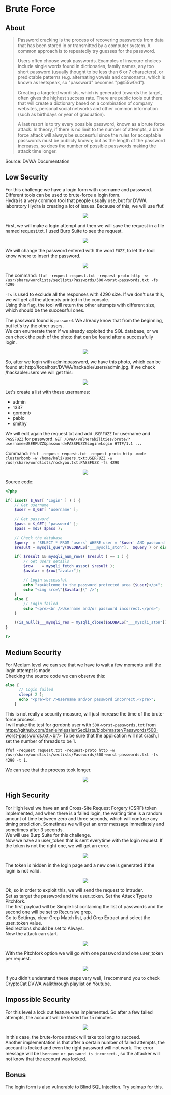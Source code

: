 # Brute Force

## About

> Password cracking is the process of recovering passwords from data that has been stored in or transmitted by a computer system. A common approach is to repeatedly try guesses for the password.
> 
> Users often choose weak passwords. Examples of insecure choices include single words found in dictionaries, family names, any too short password (usually thought to be less than 6 or 7 characters), or predictable patterns (e.g. alternating vowels and consonants, which is known as leetspeak, so "password" becomes "p@55w0rd").
> 
> Creating a targeted wordlists, which is generated towards the target, often gives the highest success rate. There are public tools out there that will create a dictionary based on a combination of company websites, personal social networks and other common information (such as birthdays or year of graduation).
> 
> A last resort is to try every possible password, known as a brute force attack. In theory, if there is no limit to the number of attempts, a brute force attack will always be successful since the rules for acceptable passwords must be publicly known; but as the length of the password increases, so does the number of possible passwords making the attack time longer.

Source: DVWA Documentation

## Low Security
For this challenge we have a login form with username and password. Different tools can be used to brute-force a login form.<br/>
Hydra is a very common tool that people usually use, but for DVWA laboratory Hydra is creating a lot of issues. Because of this, we will use ffuf.

<p align="center">
  <img src="https://github.com/Abdy01/DVWA-Walkthrough/blob/main/Brute-Force/!images/bf1.png?raw=true">
</p>

First, we will make a login attempt and then we will save the request in a file named request.txt. I used Burp Suite to see the request.

<p align="center">	
  <img src="https://github.com/Abdy01/DVWA-Walkthrough/blob/main/Brute-Force/!images/bf2.png?raw=true">
</p>

We will change the password entered with the word `FUZZ`, to let the tool know where to insert the password.

<p align="center">
  <img src="https://github.com/Abdy01/DVWA-Walkthrough/blob/main/Brute-Force/!images/bf3.png?raw=true">
</p>

The command:
`ffuf -request request.txt -request-proto http -w /usr/share/wordlists/seclists/Passwords/500-worst-passwords.txt -fs 4290`

`-fs` is used to exclude all the responses with 4290 size. If we don't use this, we will get all the attempts printed in the console.<br/>
Using this flag, the tool will return the other attempts with different size, which should be the successful ones.

The password found is `password`. We already know that from the beginning, but let's try the other users.<br/>
We can enumerate them if we already exploited the SQL database, or we can check the path of the photo that can be found after a successfully login.

<p align="center">
  <img src="https://github.com/Abdy01/DVWA-Walkthrough/blob/main/Brute-Force/!images/bf4.png?raw=true">
</p>

So, after we login with admin:password, we have this photo, which can be found at: http://localhost/DVWA/hackable/users/admin.jpg. If we check /hackable/users we will get this:

<p align="center">
  <img src="https://github.com/Abdy01/DVWA-Walkthrough/blob/main/Brute-Force/!images/bf5.png?raw=true">
</p>

Let's create a list with these usernames:
- admin
- 1337
- gordonb
- pablo
- smithy

We will edit again the request.txt and add `USERFUZZ` for username and `PASSFUZZ` for password.
`GET /DVWA/vulnerabilities/brute/?username=USERFUZZ&password=PASSFUZZ&Login=Login HTTP/1.1 ...`

Command:
`ffuf -request request.txt -request-proto http -mode clusterbomb -w /home/kali/users.txt:USERFUZZ -w /usr/share/wordlists/rockyou.txt:PASSFUZZ -fs 4290`

<p align="center">
  <img src="https://github.com/Abdy01/DVWA-Walkthrough/blob/main/Brute-Force/!images/bf6.png?raw=true">
</p>

Source code:
```php
<?php

if( isset( $_GET[ 'Login' ] ) ) {
    // Get username
    $user = $_GET[ 'username' ];

    // Get password
    $pass = $_GET[ 'password' ];
    $pass = md5( $pass );

    // Check the database
    $query  = "SELECT * FROM `users` WHERE user = '$user' AND password = '$pass';";
    $result = mysqli_query($GLOBALS["___mysqli_ston"],  $query ) or die( '<pre>' . ((is_object($GLOBALS["___mysqli_ston"])) ? mysqli_error($GLOBALS["___mysqli_ston"]) : (($___mysqli_res = mysqli_connect_error()) ? $___mysqli_res : false)) . '</pre>' );

    if( $result && mysqli_num_rows( $result ) == 1 ) {
        // Get users details
        $row    = mysqli_fetch_assoc( $result );
        $avatar = $row["avatar"];

        // Login successful
        echo "<p>Welcome to the password protected area {$user}</p>";
        echo "<img src=\"{$avatar}\" />";
    }
    else {
        // Login failed
        echo "<pre><br />Username and/or password incorrect.</pre>";
    }

    ((is_null($___mysqli_res = mysqli_close($GLOBALS["___mysqli_ston"]))) ? false : $___mysqli_res);
}

?> 
```

## Medium Security
For Medium level we can see that we have to wait a few moments until the login attempt is made.<br/>
Checking the source code we can observe this:
```php
else {
      // Login failed
      sleep( 2 );
      echo "<pre><br />Username and/or password incorrect.</pre>";
    }
```

This is not really a security measure, will just increase the time of the brute-force process.<br/>
I will make the test for gordonb user with `500-worst-passwords.txt` from https://github.com/danielmiessler/SecLists/blob/master/Passwords/500-worst-passwords.txt.<br/>
To be sure that the application will not crash, I set the number of threads to be 1.

`ffuf -request request.txt -request-proto http -w /usr/share/wordlists/seclists/Passwords/500-worst-passwords.txt -fs 4290 -t 1`.<br/>

We can see that the process took longer.

<p align="center">
  <img src="https://github.com/Abdy01/DVWA-Walkthrough/blob/main/Brute-Force/!images/bf7.png?raw=true">
</p>

## High Security
For High level we have an anti Cross-Site Request Forgery (CSRF) token implemented, and when there is a failed login, the waiting time is a random amount of time between zero and three seconds, which will confuse any timing prediction. Sometimes we will get an error message immediately and sometimes after 3 seconds.<br/>
We will use Burp Suite for this challenge.<br/>
Now we have an user_token that is sent everytime with the login request. If the token is not the right one, we will get an error.

<p align="center">
  <img src="https://github.com/Abdy01/DVWA-Walkthrough/blob/main/Brute-Force/!images/bf8.png?raw=true">
</p>

The token is hidden in the login page and a new one is generated if the login is not valid.

<p align="center">
  <img src="https://github.com/Abdy01/DVWA-Walkthrough/blob/main/Brute-Force/!images/bf9.png?raw=true">
</p>

Ok, so in order to exploit this, we will send the request to Intruder.<br/>
Set as target the password and the user_token. Set the Attack Type to Pitchfork.<br/>
The first payload will be Simple list containing the list of passwords and the second one will be set to Recursive grep.<br/>
Go to Settings, clear Grep Match list, add Grep Extract and select the user_token value.<br/>
Redirections should be set to Always.<br/>
Now the attack can start.

<p align="center">
  <img src="https://github.com/Abdy01/DVWA-Walkthrough/blob/main/Brute-Force/!images/bf10.png?raw=true">
</p>

With the Pitchfork option we will go with one password and one user_token per request.

<p align="center">
  <img src="https://github.com/Abdy01/DVWA-Walkthrough/blob/main/Brute-Force/!images/bf11.png?raw=true">
</p>

If you didn't understand these steps very well, I recommend you to check CryptoCat DVWA walkthrough playlist on Youtube.

## Impossible Security
For this level a lock out feature was implemented. So after a few failed attempts, the account will be locked for 15 minutes.

<p align="center">
  <img src="https://github.com/Abdy01/DVWA-Walkthrough/blob/main/Brute-Force/!images/bf12.png?raw=true">
</p>

In this case, the brute-force attack will take too long to succeed.<br/>
Another implementation is that after a certain number of failed attempts, the account is locked and even the right password will not work. The error message will be `Username or password is incorrect.`, so the attacker will not know that the account was locked.

## Bonus
The login form is also vulnerable to Blind SQL Injection. Try sqlmap for this.